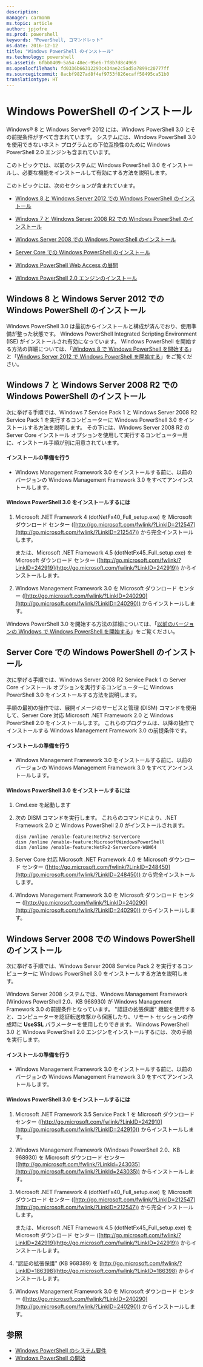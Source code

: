```yaml
---
description: 
manager: carmonm
ms.topic: article
author: jpjofre
ms.prod: powershell
keywords: "PowerShell, コマンドレット"
ms.date: 2016-12-12
title: "Windows PowerShell のインストール"
ms.technology: powershell
ms.assetid: 6fbb0409-5a54-48ec-95e6-7f8b7d8c4969
ms.openlocfilehash: fd0336b66312293c434ae2c5ad5a7899c20777ff
ms.sourcegitcommit: 8acbf9827ad8f4ef9753f826ecaff58495ca51b0
translationtype: HT
---
```

# <a name="installing-windows-powershell"></a>Windows PowerShell のインストール
Windows® 8 と Windows Server® 2012 には、Windows PowerShell 3.0 とその前提条件がすべて含まれています。 システムには、Windows PowerShell 3.0 を使用できないホスト プログラムとの下位互換性のために Windows PowerShell 2.0 エンジンも含まれています。

このトピックでは、以前のシステムに Windows PowerShell 3.0 をインストールし、必要な機能をインストールして有効にする方法を説明します。

このトピックには、次のセクションが含まれています。

-   [Windows 8 と Windows Server 2012 での Windows PowerShell のインストール](Installing-Windows-PowerShell.md#BKMK_InstallingOnWindows8andWindowsServer2012)

-   [Windows 7 と Windows Server 2008 R2 での Windows PowerShell のインストール](Installing-Windows-PowerShell.md#BKMK_InstallingOnWindows7andWindowsServer2008R2)

-   [Windows Server 2008 での Windows PowerShell のインストール](Installing-Windows-PowerShell.md#BKMK_InstallingOnWindowsServer2008LH)

-   [Server Core での Windows PowerShell のインストール](Installing-Windows-PowerShell.md#BKMK_InstallingOnServerCore)

-   [Windows PowerShell Web Access の展開](https://technet.microsoft.com/en-us/library/639d0eff-98a3-4124-b52c-26921ebd98b0)

-   [Windows PowerShell 2.0 エンジンのインストール](Installing-the-Windows-PowerShell-2.0-Engine.md)

## <a name="a-namebkmkinstallingonwindows8andwindowsserver2012ainstalling-windows-powershell-on-windows-8-and-windows-server-2012"></a><a name="BKMK_InstallingOnWindows8andWindowsServer2012"></a>Windows 8 と Windows Server 2012 での Windows PowerShell のインストール
Windows PowerShell 3.0 は最初からインストールと構成が済んでおり、使用準備が整った状態です。 Windows PowerShell Integrated Scripting Environment (ISE) がインストールされ有効になっています。 Windows PowerShell を開始する方法の詳細については、「[Windows 8 で Windows PowerShell を開始する](https://technet.microsoft.com/en-us/library/d7be1668-8617-4890-ad90-dd9765fbd2c3)」と「[Windows Server 2012 で Windows PowerShell を開始する](https://technet.microsoft.com/library/hh831491.aspx#BKMK_powershell)」をご覧ください。

## <a name="a-namebkmkinstallingonwindows7andwindowsserver2008r2ainstalling-windows-powershell-on-windows-7-and-windows-server-2008-r2"></a><a name="BKMK_InstallingOnWindows7andWindowsServer2008R2"></a>Windows 7 と Windows Server 2008 R2 での Windows PowerShell のインストール
次に挙げる手順では、Windows 7 Service Pack 1 と Windows Server 2008 R2 Service Pack 1 を実行するコンピューターに Windows PowerShell 3.0 をインストールする方法を説明します。 その下には、Windows Server 2008 R2 の Server Core インストール オプションを使用して実行するコンピューター用に、インストール手順が別に用意されています。

#### <a name="getting-ready-to-install"></a>インストールの準備を行う

-   Windows Management Framework 3.0 をインストールする前に、以前のバージョンの Windows Management Framework 3.0 をすべてアンインストールします。

#### <a name="to-install-windows-powershell-30"></a>Windows PowerShell 3.0 をインストールするには

1.  Microsoft .NET Framework 4 (dotNetFx40_Full_setup.exe) を Microsoft ダウンロード センター ([http://go.microsoft.com/fwlink/?LinkID=212547](http://go.microsoft.com/fwlink/?LinkID=212547)) から完全インストールします。

    または、Microsoft .NET Framework 4.5 (dotNetFx45_Full_setup.exe) を Microsoft ダウンロード センター ([http://go.microsoft.com/fwlink/?LinkID=242919](http://go.microsoft.com/fwlink/?LinkID=242919)) からインストールします。

2.  Windows Management Framework 3.0 を Microsoft ダウンロード センター ([http://go.microsoft.com/fwlink/?LinkID=240290](http://go.microsoft.com/fwlink/?LinkID=240290)) からインストールします。

Windows PowerShell 3.0 を開始する方法の詳細については、「[以前のバージョンの Windows で Windows PowerShell を開始する](Starting-Windows-PowerShell-on-Earlier-Versions-of-Windows.md)」をご覧ください。

## <a name="a-namebkmkinstallingonservercoreainstalling-windows-powershell-on-server-core"></a><a name="BKMK_InstallingOnServerCore"></a>Server Core での Windows PowerShell のインストール
次に挙げる手順では、Windows Server 2008 R2 Service Pack 1 の Server Core インストール オプションを実行するコンピューターに Windows PowerShell 3.0 をインストールする方法を説明します。

手順の最初の操作では、展開イメージのサービスと管理 (DISM) コマンドを使用して、Server Core 対応 Microsoft .NET Framework 2.0 と Windows PowerShell 2.0 をインストールします。 これらのプログラムは、以降の操作でインストールする Windows Management Framework 3.0 の前提条件です。

#### <a name="getting-ready-to-install"></a>インストールの準備を行う

-   Windows Management Framework 3.0 をインストールする前に、以前のバージョンの Windows Management Framework 3.0 をすべてアンインストールします。

#### <a name="to-install-windows-powershell-30"></a>Windows PowerShell 3.0 をインストールするには

1.  Cmd.exe を起動します

2.  次の DISM コマンドを実行します。 これらのコマンドにより、.NET Framework 2.0 と Windows PowerShell 2.0 がインストールされます。

    ```
    dism /online /enable-feature:NetFx2-ServerCore
    dism /online /enable-feature:MicrosoftWindowsPowerShell
    dism /online /enable-feature:NetFx2-ServerCore-WOW64
    ```

3.  Server Core 対応 Microsoft .NET Framework 4.0 を Microsoft ダウンロード センター ([http://go.microsoft.com/fwlink/?LinkID=248450](http://go.microsoft.com/fwlink/?LinkID=248450)) から完全インストールします。

4.  Windows Management Framework 3.0 を Microsoft ダウンロード センター ([http://go.microsoft.com/fwlink/?LinkID=240290](http://go.microsoft.com/fwlink/?LinkID=240290)) からインストールします。

## <a name="a-namebkmkinstallingonwindowsserver2008lhainstalling-windows-powershell-on-windows-server-2008"></a><a name="BKMK_InstallingOnWindowsServer2008LH"></a>Windows Server 2008 での Windows PowerShell のインストール
次に挙げる手順では、Windows Server 2008 Service Pack 2 を実行するコンピューターに Windows PowerShell 3.0 をインストールする方法を説明します。

Windows Server 2008 システムでは、Windows Management Framework (Windows PowerShell 2.0、KB 968930) が Windows Management Framework 3.0 の前提条件となっています。 "認証の拡張保護" 機能を使用すると、コンピューターを認証転送攻撃から保護したり、リモート セッションの作成時に **UseSSL** パラメーターを使用したりできます。 Windows PowerShell 3.0 と Windows PowerShell 2.0 エンジンをインストールするには、次の手順を実行します。

#### <a name="getting-ready-to-install"></a>インストールの準備を行う

-   Windows Management Framework 3.0 をインストールする前に、以前のバージョンの Windows Management Framework 3.0 をすべてアンインストールします。

#### <a name="to-install-windows-powershell-30"></a>Windows PowerShell 3.0 をインストールするには

1.  Microsoft .NET Framework 3.5 Service Pack 1 を Microsoft ダウンロード センター ([http://go.microsoft.com/fwlink/?LinkID=242910](http://go.microsoft.com/fwlink/?LinkID=242910)) からインストールします。

2.  Windows Management Framework (Windows PowerShell 2.0、KB 968930) を Microsoft ダウンロード センター ([http://go.microsoft.com/fwlink/?LinkId=243035](http://go.microsoft.com/fwlink/?LinkId=243035)) からインストールします。

3.  Microsoft .NET Framework 4 (dotNetFx40_Full_setup.exe) を Microsoft ダウンロード センター ([http://go.microsoft.com/fwlink/?LinkID=212547](http://go.microsoft.com/fwlink/?LinkID=212547)) から完全インストールします。

    または、Microsoft .NET Framework 4.5 (dotNetFx45_Full_setup.exe) を Microsoft ダウンロード センター ([http://go.microsoft.com/fwlink/?LinkID=242919](http://go.microsoft.com/fwlink/?LinkID=242919)) からインストールします。

4.  "認証の拡張保護" (KB 968389) を [http://go.microsoft.com/fwlink/?LinkID=186398](http://go.microsoft.com/fwlink/?LinkID=186398) からインストールします。

5.  Windows Management Framework 3.0 を Microsoft ダウンロード センター ([http://go.microsoft.com/fwlink/?LinkID=240290](http://go.microsoft.com/fwlink/?LinkID=240290)) からインストールします。

## <a name="see-also"></a>参照
- [Windows PowerShell のシステム要件](Windows-PowerShell-System-Requirements.md)
- [Windows PowerShell の開始](https://technet.microsoft.com/en-us/library/8ec8c2d7-8e7c-4722-a3d2-498fe5739a8e)

